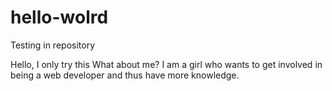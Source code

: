# hello-wolrd
Testing in repository


Hello, I only try this What about me? I am a girl who wants to get involved in being a web developer and thus have more knowledge.
